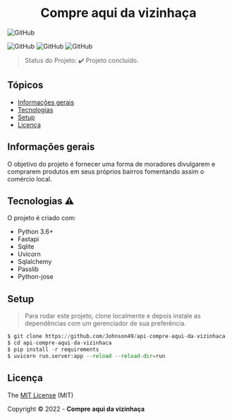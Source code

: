 <h1 align="center"> Compre aqui da vizinhaça </h1>

![GitHub](http://img.shields.io/static/v1?label=STATUS&message=CONCLUIDO&color=GREEN&style=for-the-badge)

![GitHub](https://img.shields.io/github/license/Johnson49/api-compre-aqui-da-vizinhaca)
![GitHub](http://img.shields.io/static/v1?label=Python&message=3.10.4&color=blue&style=for-the-badge&logo=python)
![GitHub](http://img.shields.io/static/v1?label=FastAPI&message=0.79.0&color=green&style=for-the-badge&logo=fastapi)

> Status do Projeto: :heavy_check_mark: Projeto concluído.

## Tópicos 

* [Informações gerais](#informações-gerais)
* [Tecnologias](#tecnologias)
* [Setup](#setup)
* [Licença](#licença)

## Informações gerais

O objetivo do projeto é fornecer uma forma de moradores divulgarem e comprarem produtos em seus próprios bairros fomentando assim o comércio local.

## Tecnologias :warning:
O projeto é criado com:

* Python 3.6+
* Fastapi
* Sqlite
* Uvicorn
* Sqlalchemy
* Passlib
* Python-jose

## Setup
> Para rodar este projeto, clone localmente e depois instale as dependências com um gerenciador de sua preferência.

```python
$ git clone https://github.com/Johnson49/api-compre-aqui-da-vizinhaca
$ cd api-compre-aqui-da-vizinhaca
$ pip install -r requirements
$ uvicorn run.server:app --reload --reload-dir=run
```  

## Licença

The [MIT License]() (MIT)

Copyright :copyright: 2022 - **Compre aqui da vizinhaça**
